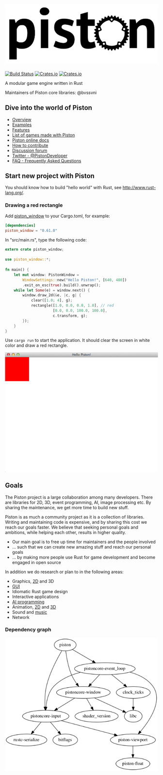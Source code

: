 # ![Piston](./images/piston-logo.png)

[![Build Status](https://travis-ci.org/PistonDevelopers/piston.svg)](https://travis-ci.org/PistonDevelopers/piston) [![Crates.io](https://img.shields.io/crates/v/piston.svg?style=flat-square)](https://crates.io/crates/piston) [![Crates.io](https://img.shields.io/crates/l/piston.svg)](https://github.com/PistonDevelopers/piston/blob/master/LICENSE)

A modular game engine written in Rust

Maintainers of Piston core libraries: @bvssvni

## Dive into the world of Piston
* [Overview](https://github.com/PistonDevelopers/piston/wiki/Piston-overview)
* [Examples](https://github.com/pistondevelopers/piston-examples)
* [Features](https://github.com/PistonDevelopers/piston/wiki/Features)
* [List of games made with Piston](https://github.com/PistonDevelopers/piston/wiki/Games-Made-With-Piston)
* [Piston online docs](http://docs.piston.rs/piston/piston/)
* [How to contribute](https://github.com/PistonDevelopers/piston/blob/master/CONTRIBUTING.md)
* [Discussion forum](http://discourse.piston.rs/)
* [Twitter - @PistonDeveloper](https://twitter.com/PistonDeveloper)
* [FAQ - Frequently Asked Questions](https://github.com/PistonDevelopers/piston/wiki/Frequently-Asked-Questions-(FAQ))

## Start new project with Piston

You should know how to build "hello world" with Rust, see http://www.rust-lang.org/.

### Drawing a red rectangle

Add [piston_window](https://crates.io/crates/piston_window) to your Cargo.toml, for example:

```toml
[dependencies]
piston_window = "0.61.0"
```

In "src/main.rs", type the following code:

```Rust
extern crate piston_window;

use piston_window::*;

fn main() {
    let mut window: PistonWindow =
        WindowSettings::new("Hello Piston!", [640, 480])
        .exit_on_esc(true).build().unwrap();
    while let Some(e) = window.next() {
        window.draw_2d(&e, |c, g| {
            clear([1.0; 4], g);
            rectangle([1.0, 0.0, 0.0, 1.0], // red
                      [0.0, 0.0, 100.0, 100.0],
                      c.transform, g);
        });
    }
}
```

Use `cargo run` to start the application. It should clear the screen in white color and draw a red rectangle.

![red-rectangle](./images/red-rectangle.png)

## Goals

The Piston project is a large collaboration among many developers.
There are libraries for 2D, 3D, event programming, AI, image processing etc.
By sharing the maintenance, we get more time to build new stuff.

Piston is as much a community project as it is a collection of libraries.
Writing and maintaining code is expensive, and by sharing this cost we reach our goals faster.
We believe that seeking personal goals and ambitions, while helping each other, results in higher quality.

* Our main goal is to free up time for maintainers and the people involved
* ... such that we can create new amazing stuff and reach our personal goals
* ... by making more people use Rust for game development and become engaged in open source

In addition we do research or plan to in the following areas:

* Graphics, [2D](https://github.com/PistonDevelopers/graphics/) and 3D
* [GUI](https://github.com/PistonDevelopers/conrod/)
* Idiomatic Rust game design
* Interactive applications
* [AI programming](https://github.com/pistondevelopers/ai_behavior)
* Animation, [2D](https://github.com/PistonDevelopers/sprite) and [3D](https://github.com/PistonDevelopers/skeletal_animation)
* Sound and [music](https://github.com/PistonDevelopers/music)
* Network

### Dependency graph

![dependencies](./Cargo.png)
